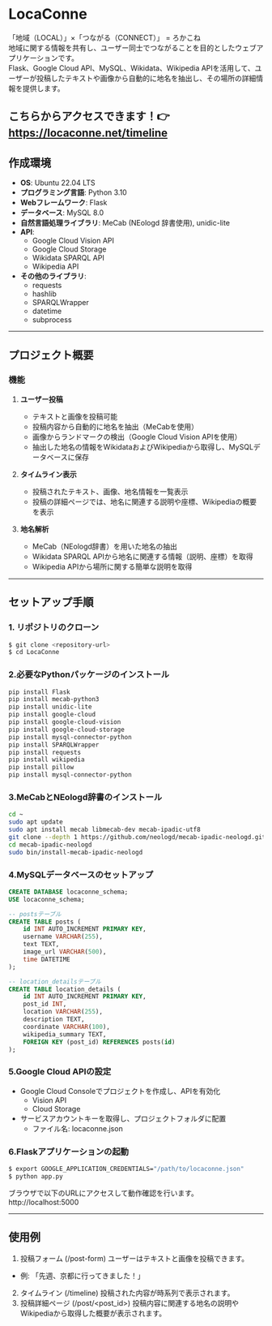 # LocaConne
「地域（LOCAL）」×「つながる（CONNECT）」 = ろかこね  
地域に関する情報を共有し、ユーザー同士でつながることを目的としたウェブアプリケーションです。  
Flask、Google Cloud API、MySQL、Wikidata、Wikipedia APIを活用して、ユーザーが投稿したテキストや画像から自動的に地名を抽出し、その場所の詳細情報を提供します。

こちらからアクセスできます！👉https://locaconne.net/timeline
---

## 作成環境

- **OS**: Ubuntu 22.04 LTS
- **プログラミング言語**: Python 3.10
- **Webフレームワーク**: Flask
- **データベース**: MySQL 8.0
- **自然言語処理ライブラリ**: MeCab (NEologd 辞書使用), unidic-lite
- **API**:
  - Google Cloud Vision API
  - Google Cloud Storage
  - Wikidata SPARQL API
  - Wikipedia API
- **その他のライブラリ**:
  - requests
  - hashlib
  - SPARQLWrapper
  - datetime
  - subprocess

---

## プロジェクト概要

### 機能
1. **ユーザー投稿**
   - テキストと画像を投稿可能
   - 投稿内容から自動的に地名を抽出（MeCabを使用）
   - 画像からランドマークの検出（Google Cloud Vision APIを使用）
   - 抽出した地名の情報をWikidataおよびWikipediaから取得し、MySQLデータベースに保存

2. **タイムライン表示**
   - 投稿されたテキスト、画像、地名情報を一覧表示
   - 投稿の詳細ページでは、地名に関連する説明や座標、Wikipediaの概要を表示

3. **地名解析**
   - MeCab（NEologd辞書）を用いた地名の抽出
   - Wikidata SPARQL APIから地名に関連する情報（説明、座標）を取得
   - Wikipedia APIから場所に関する簡単な説明を取得

---

## セットアップ手順

### 1. リポジトリのクローン
```bash
$ git clone <repository-url>
$ cd LocaConne
```

### 2.必要なPythonパッケージのインストール
```sh
pip install Flask
pip install mecab-python3
pip install unidic-lite
pip install google-cloud
pip install google-cloud-vision
pip install google-cloud-storage
pip install mysql-connector-python
pip install SPARQLWrapper
pip install requests
pip install wikipedia
pip install pillow
pip install mysql-connector-python
```

### 3.MeCabとNEologd辞書のインストール
```bash
cd ~
sudo apt update
sudo apt install mecab libmecab-dev mecab-ipadic-utf8
git clone --depth 1 https://github.com/neologd/mecab-ipadic-neologd.git
cd mecab-ipadic-neologd
sudo bin/install-mecab-ipadic-neologd
```
### 4.MySQLデータベースのセットアップ
```sql
CREATE DATABASE locaconne_schema;
USE locaconne_schema;

-- postsテーブル
CREATE TABLE posts (
    id INT AUTO_INCREMENT PRIMARY KEY,
    username VARCHAR(255),
    text TEXT,
    image_url VARCHAR(500),
    time DATETIME
);

-- location_detailsテーブル
CREATE TABLE location_details (
    id INT AUTO_INCREMENT PRIMARY KEY,
    post_id INT,
    location VARCHAR(255),
    description TEXT,
    coordinate VARCHAR(100),
    wikipedia_summary TEXT,
    FOREIGN KEY (post_id) REFERENCES posts(id)
);

```

### 5.Google Cloud APIの設定
- Google Cloud Consoleでプロジェクトを作成し、APIを有効化
  - Vision API
  - Cloud Storage
- サービスアカウントキーを取得し、プロジェクトフォルダに配置
  - ファイル名: locaconne.json
 
### 6.Flaskアプリケーションの起動
```bash
$ export GOOGLE_APPLICATION_CREDENTIALS="/path/to/locaconne.json"
$ python app.py
```

ブラウザで以下のURLにアクセスして動作確認を行います。
http://localhost:5000

--- 
## 使用例
1. 投稿フォーム (/post-form)
ユーザーはテキストと画像を投稿できます。
- 例: 「先週、京都に行ってきました！」
2. タイムライン (/timeline)
投稿された内容が時系列で表示されます。
3. 投稿詳細ページ (/post/<post_id>)
投稿内容に関連する地名の説明やWikipediaから取得した概要が表示されます。

